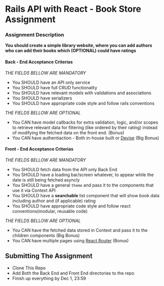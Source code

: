 # Rails API with React - Book Store Assignment

### Assignment Description

**You should create a simple library website, where you can add authors who can add their books which (OPTIONAL) could have ratings**

#### Back - End Acceptance Criterias

*THE FIELDS BELLOW ARE MANDATORY*

- You SHOULD have an API only service
- You SHOULD have full CRUD functionality
- You SHOULD have relevant models with validations and associations
- You SHOULD have serializers
- You SHOULD have appropriate code style and follow rails conventions

*THE FIELDS BELLOW ARE OPTIONAL*

- You CAN have model callbacks for extra validation, logic, and/or scopes to retrieve relevant data for filtering (like ordered by their rating) instead of modifying the fetched data on the front end. (Bonus)
- You CAN have authentiaction - Both in-house built or [Devise](https://github.com/plataformatec/devise) (Big Bonus)


#### Front - End Acceptance Criterias

*THE FIELDS BELLOW ARE MANDATORY*

- You SHOULD fetch data from the API only Back End
- You SHOULD have a loading bar/screen whatever, to appear while the date is still being fetched asyncly
- You SHOULD have a general `theme` and pass it to the components that use it via Context API
- You SHOULD have a **searchable** list component that will show book data including author and (if applicable) rating
- You SHOULD have appropriate code style and follow react conventions(modular, reusable code)

*THE FIELDS BELLOW ARE OPTIONAL*

- You CAN have the fetched data stored in Context and pass it to the children components (Big Bonus)
- You CAN have multiple pages using [React Router](https://github.com/ReactTraining/react-router) (Bonus)


## Submitting The Assignment
- Clone This Repo
- Add Both the Back End and Front End directories to the repo
- Finish up everything by Dec 1, 23:59
